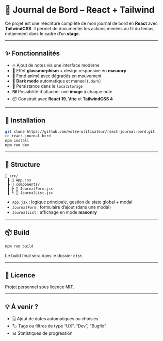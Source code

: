 # 📘 Journal de Bord – React + Tailwind

Ce projet est une réécriture complète de mon journal de bord en **React** avec **TailwindCSS**. Il permet de documenter les actions menées au fil du temps, notamment dans le cadre d’un **stage**.

---

## ✨ Fonctionnalités

- 🔥 Ajout de notes via une interface moderne
- 🧊 Effet **glassmorphism** + design responsive en **masonry**
- 🎨 Fond animé avec dégradés en mouvement
- 🌙 **Dark mode** automatique et manuel (`.dark`)
- 💾 Persistance dans le `localStorage`
- 🖼️ Possibilité d'attacher une **image** à chaque note
- 📦 Construit avec **React 19**, **Vite** et **TailwindCSS 4**

---

## 🚀 Installation

```bash
git clone https://github.com/votre-utilisateur/react-journal-bord.git
cd react-journal-bord
npm install
npm run dev
```

---

## 🧱 Structure

```
📁 src/
 ┣ 📄 App.jsx
 ┣ 📁 components/
 ┃ ┣ 📄 JournalForm.jsx
 ┃ ┗ 📄 JournalList.jsx
```

- `App.jsx` : logique principale, gestion du state global + modal
- `JournalForm` : formulaire d’ajout (dans une modal)
- `JournalList` : affichage en mode **masonry**

---

## 📦 Build

```bash
npm run build
```

Le build final sera dans le dossier `dist`.

---

## 📃 Licence

Projet personnel sous licence MIT.

---

## 💡 À venir ?

- 🗓️ Ajout de dates automatiques ou choisies
- 🏷️ Tags ou filtres de type “UX”, “Dev”, “Bugfix”
- 📊 Statistiques de progression